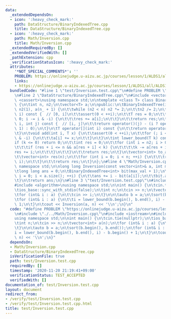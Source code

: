 ```yaml
---
data:
  _extendedDependsOn:
  - icon: ':heavy_check_mark:'
    path: DataStructure/BinaryIndexedTree.cpp
    title: DataStructure/BinaryIndexedTree.cpp
  - icon: ':heavy_check_mark:'
    path: Math/Inversion.cpp
    title: Math/Inversion.cpp
  _extendedRequiredBy: []
  _extendedVerifiedWith: []
  _pathExtension: cpp
  _verificationStatusIcon: ':heavy_check_mark:'
  attributes:
    '*NOT_SPECIAL_COMMENTS*': ''
    PROBLEM: https://onlinejudge.u-aizu.ac.jp/courses/lesson/1/ALDS1/all/ALDS1_5_D
    links:
    - https://onlinejudge.u-aizu.ac.jp/courses/lesson/1/ALDS1/all/ALDS1_5_D
  bundledCode: "#line 1 \"test/Inversion.test.cpp\"\n#define PROBLEM \"https://onlinejudge.u-aizu.ac.jp/courses/lesson/1/ALDS1/all/ALDS1_5_D\"\
    \n#line 2 \"DataStructure/BinaryIndexedTree.cpp\"\n#include <vector>\n#include\
    \ <cassert>\nusing namespace std;\n\ntemplate <class T> class BinaryIndexedTree\
    \ {\n\tint n, n2;\n\tvector<T> a;\n\npublic:\n\tBinaryIndexedTree(int n_) : n(n_),\
    \ n2(1), a(n_ + 1) {\n\t\twhile (n2 < n) n2 *= 2;\n\t\tn2 /= 2;\n\t}\n\tT operator()(int\
    \ i) const {  // [0, i]\n\t\tassert(0 < ++i);\n\t\tT res = 0;\n\t\tfor (; i >\
    \ 0; i -= i & -i) {\n\t\t\tres += a[i];\n\t\t}\n\t\treturn res;\n\t}\n\tT operator()(int\
    \ i, int j) const {  // [i, j]\n\t\treturn operator()(j) - (i ? operator()(i -\
    \ 1) : 0);\n\t}\n\tT operator[](int i) const {\n\t\treturn operator()(i, i);\n\
    \t}\n\tvoid add(int i, T x) {\n\t\tassert(0 < ++i);\n\t\tfor (; i <= n; i += i\
    \ & -i) {\n\t\t\ta[i] += x;\n\t\t}\n\t}\n\tint lower_bound(T k) const {\n\t\t\
    if (k <= 0) return 0;\n\t\tint res = 0;\n\t\tfor (int i = n2; i > 0; i /= 2) {\n\
    \t\t\tif (res + i <= n && a[res + i] < k) {\n\t\t\t\tk -= a[res + i];\n\t\t\t\t\
    res += i;\n\t\t\t}\n\t\t}\n\t\treturn res;\n\t}\n\tvector<int> to_a() const {\n\
    \t\tvector<int> res(n);\n\t\tfor (int i = 0; i < n; ++i) {\n\t\t\tres[i] = operator()(i,\
    \ i);\n\t\t}\n\t\treturn res;\n\t}\n};\n#line 4 \"Math/Inversion.cpp\"\nusing\
    \ namespace std;\n\nlong long Inversion(const vector<int>& a, int max_val) {\n\
    \tlong long ans = 0;\n\tBinaryIndexedTree<int> bit(max_val + 1);\n\tfor (size_t\
    \ i = 0; i < a.size(); ++i) {\n\t\tans += i - bit(a[i]);\n\t\tbit.add(a[i], 1);\n\
    \t}\n\treturn ans;\n}\n#line 3 \"test/Inversion.test.cpp\"\n#include <iostream>\n\
    #include <algorithm>\nusing namespace std;\n\nint main() {\n\tcin.tie(nullptr);\n\
    \tios_base::sync_with_stdio(false);\n\tint n;\n\tcin >> n;\n\tvector<int> a(n);\n\
    \tfor (int& i : a) {\n\t\tcin >> i;\n\t}\n\n\tauto b = a;\n\tsort(b.begin(), b.end());\n\
    \tfor (int& i : a) {\n\t\ti = lower_bound(b.begin(), b.end(), i) - b.begin() +\
    \ 1;\n\t}\n\tcout << Inversion(a, n) << '\\n';\n}\n"
  code: "#define PROBLEM \"https://onlinejudge.u-aizu.ac.jp/courses/lesson/1/ALDS1/all/ALDS1_5_D\"\
    \n#include \"./../Math/Inversion.cpp\"\n#include <iostream>\n#include <algorithm>\n\
    using namespace std;\n\nint main() {\n\tcin.tie(nullptr);\n\tios_base::sync_with_stdio(false);\n\
    \tint n;\n\tcin >> n;\n\tvector<int> a(n);\n\tfor (int& i : a) {\n\t\tcin >> i;\n\
    \t}\n\n\tauto b = a;\n\tsort(b.begin(), b.end());\n\tfor (int& i : a) {\n\t\t\
    i = lower_bound(b.begin(), b.end(), i) - b.begin() + 1;\n\t}\n\tcout << Inversion(a,\
    \ n) << '\\n';\n}"
  dependsOn:
  - Math/Inversion.cpp
  - DataStructure/BinaryIndexedTree.cpp
  isVerificationFile: true
  path: test/Inversion.test.cpp
  requiredBy: []
  timestamp: '2020-11-20 21:19:41+09:00'
  verificationStatus: TEST_ACCEPTED
  verifiedWith: []
documentation_of: test/Inversion.test.cpp
layout: document
redirect_from:
- /verify/test/Inversion.test.cpp
- /verify/test/Inversion.test.cpp.html
title: test/Inversion.test.cpp
---
```

